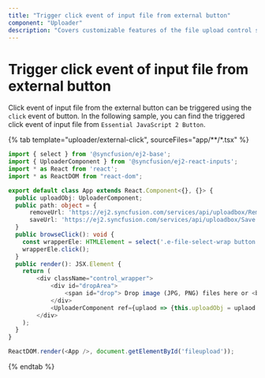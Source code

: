 ```yaml
---
title: "Trigger click event of input file from external button"
component: "Uploader"
description: "Covers customizable features of the file upload control such as a preview image, invisible upload, progress bar, sort the file list and more."
---
```


# Trigger click event of input file from external button

Click event of input file from the external button can be triggered using the `click` event of button.
In the following sample, you can find the triggered click event of input file from `Essential JavaScript 2 Button`.

{% tab template="uploader/external-click", sourceFiles="app/**/*.tsx" %}

```typescript
import { select } from '@syncfusion/ej2-base';
import { UploaderComponent } from '@syncfusion/ej2-react-inputs';
import * as React from 'react';
import * as ReactDOM from "react-dom";

export default class App extends React.Component<{}, {}> {
  public uploadObj: UploaderComponent;
  public path: object = {
      removeUrl: 'https://ej2.syncfusion.com/services/api/uploadbox/Remove',
      saveUrl: 'https://ej2.syncfusion.com/services/api/uploadbox/Save'
  }
  public browseClick(): void {
    const wrapperEle: HTMLElement = select('.e-file-select-wrap button', document) as HTMLElement;
    wrapperEle.click();
  }
  public render(): JSX.Element {
    return (
        <div className="control_wrapper">
            <div id="dropArea">
                <span id="drop"> Drop image (JPG, PNG) files here or <button className='e-btn e-control' id="browse" onClick = {this.browseClick = this.browseClick.bind(this)}>Browse</button></span>
            </div>
            <UploaderComponent ref={uplaod => {this.uploadObj = uplaod !}} asyncSettings={this.path} />
        </div>
    );
  }
}

ReactDOM.render(<App />, document.getElementById('fileupload'));
```

{% endtab %}
